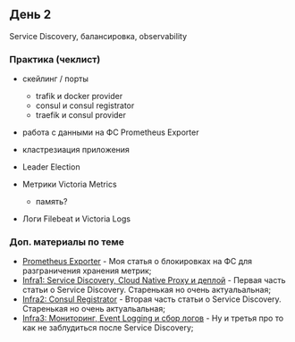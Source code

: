 

## День 2

Service Discovery, балансировка, observability

### Практика (чеклист)

- скейлинг / порты
  - trafik и docker provider
  - consul и consul registrator
  - traefik и consul provider

- работа с данными на ФС Prometheus Exporter
- кластрезиация приложения
- Leader Election
- Метрики Victoria Metrics
  - память?
- Логи Filebeat и Victoria Logs


### Доп. материалы по теме

- [Prometheus Exporter](https://clck.ru/3LEoDJ) - Моя статья о блокировках на ФС для разграничения хранения метрик;
- [Infra1: Service Discovery, Cloud Native Proxy и деплой](https://clck.ru/3LEqWa) - Первая часть статьи о Service Discovery. Старенькая но очень актуальальная;
- [Infra2: Consul Registrator](https://clck.ru/3LEqwm) - Вторая часть статьи о Service Discovery. Старенькая но очень актуальальная;
- [Infra3: Мониторинг, Event Logging и сбор логов](https://clck.ru/3LEsaT) - Ну и третья про то как не заблудиться после Service Discovery;

